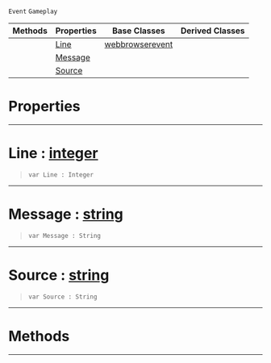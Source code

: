 `Event` `Gameplay`



|Methods|Properties|Base Classes|Derived Classes|
|---|---|---|---|
| |[ Line](webbrowserconsoleevent.md#line-zilch-engine-documen)|[webbrowserevent](webbrowserevent.md)| |
| |[ Message](webbrowserconsoleevent.md#message-zilch-engine-docu)| | |
| |[ Source](webbrowserconsoleevent.md#source-zilch-engine-docum)| | |


 #  Properties


---  
 #  Line : [integer](../nada_base_types/integer.md)

> 
> ```TS:Nada
> var Line : Integer


---  
 #  Message : [string](../nada_base_types/string.md)

> 
> ```TS:Nada
> var Message : String


---  
 #  Source : [string](../nada_base_types/string.md)

> 
> ```TS:Nada
> var Source : String


---  
 #  Methods


---  
 

 